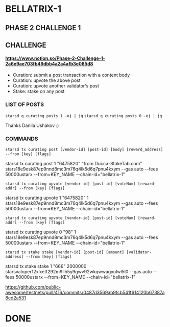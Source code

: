 # BELLATRIX-1
## PHASE 2 CHALLENGE 1

## CHALLENGE 
#### https://www.notion.so/Phase-2-Challenge-1-2a6e9ae703fb49dbb4a2a4afb3e085d8

- Curation: submit a post transaction with a content body
- Curation: upvote the above post
- Curation: upvote another validator's post
- Stake: stake on any post

### LIST OF POSTS

```starsd q curating posts 1 -oj | jq```
```starsd q curating posts 0 -oj | jq```

Thanks Danila Ushakov :)

### COMMANDS
```starsd tx curating post [vendor-id] [post-id] [body] [reward_address] --from [key] [flags]```

starsd tx curating post 1 "6475820" "from Ducca-StakeTab.com" stars18e9esk87ep9nnd8mc3m76q4lk5d6q7pnu4kxym --gas auto --fees 50000ustarx --from=KEY_NAME --chain-id="bellatrix-1"

```starsd tx curating upvote [vendor-id] [post-id] [voteNum] [reward-addr] --from [key] [flags]```

starsd tx curating upvote 1 "6475820" 1 stars18e9esk87ep9nnd8mc3m76q4lk5d6q7pnu4kxym --gas auto --fees 50000ustarx --from=KEY_NAME --chain-id="bellatrix-1"

```starsd tx curating upvote [vendor-id] [post-id] [voteNum] [reward-addr] --from [key] [flags]```

starsd tx curating upvote 0 "98" 1 stars18e9esk87ep9nnd8mc3m76q4lk5d6q7pnu4kxym --gas auto --fees 50000ustarx --from=KEY_NAME --chain-id="bellatrix-1"

```starsd tx stake stake [vendor-id] [post-id] [amount] [validator-address] --from [key] [flags]```

starsd tx stake stake 1 "666" 2000000 starsvaloper12xlxetf292m9llh5y9gwv92wkqwwagxulwl5l0 --gas auto --fees 50000ustarx --from=KEY_NAME --chain-id="bellatrix-1"

https://github.com/public-awesome/testnets/pull/416/commits/0487d3569ab9fcb541f614120b67387a8ed2a531

# DONE